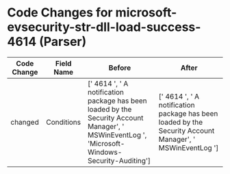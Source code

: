 # Code Changes for microsoft-evsecurity-str-dll-load-success-4614 (Parser)

| Code Change | Field Name | Before | After |
|-------------|------------|--------|-------|
| changed | Conditions | [' 4614 ', ' A notification package has been loaded by the Security Account Manager', ' MSWinEventLog ', 'Microsoft-Windows-Security-Auditing'] | [' 4614 ', ' A notification package has been loaded by the Security Account Manager', ' MSWinEventLog '] |